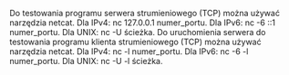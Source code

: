 Do testowania programu serwera strumieniowego (TCP) można używać narzędzia netcat.
Dla IPv4: nc 127.0.0.1 numer_portu.
Dla IPv6: nc -6 ::1 numer_portu.
Dla UNIX: nc -U ścieżka.
Do uruchomienia serwera do testowania programu klienta strumieniowego (TCP) można używać narzędzia netcat.
Dla IPv4: nc -l numer_portu.
Dla IPv6: nc -6 -l numer_portu.
Dla UNIX: nc -U -l ścieżka.